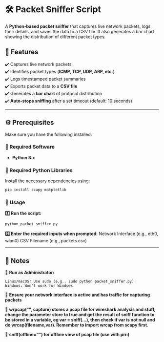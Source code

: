# 🛠 Packet Sniffer Script

A **Python-based packet sniffer** that captures live network packets, logs their details, and saves the data to a CSV file. It also generates a bar chart showing the distribution of different packet types.  

## 📌 Features

✔️ Captures live network packets  
✔️ Identifies packet types (**ICMP, TCP, UDP, ARP, etc.**)  
✔️ Logs timestamped packet summaries  
✔️ Exports packet data to a **CSV file**  
✔️ Generates a **bar chart** of protocol distribution  
✔️ **Auto-stops sniffing** after a set timeout (default: 10 seconds)  

---

## ⚙️ Prerequisites

Make sure you have the following installed:  

### 🔹 Required Software
- **Python 3.x**  

### 🔹 Required Python Libraries  
Install the necessary dependencies using:  

```sh
pip install scapy matplotlib
```


### 🔹 **Usage**
**1️⃣ Run the script:**

```sh
python packet_sniffer.py
```

**2️⃣ Enter the required inputs when prompted:**
    Network Interface (e.g., eth0, wlan0)
    CSV Filename (e.g., packets.csv)
    
---


## 📝 **Notes**

🔹 **Run as Administrator:**

    Linux/macOS: Use sudo (e.g., sudo python packet_sniffer.py)
    Windows: Won't work for Windows

🔹 **Ensure your network interface is active and has traffic for capturing packets**

🔹 **wrpcap("<file name>", capture) stores a pcap file for wireshark analysis and stuff, change the parameter store to true and get the result of sniff function to be stored in a variable, 
      eg var = sniff(...), then check if var is not null and do wrcap(filename,var). Remember to import wrcap from scapy first.**

🔹 **sniff(offline="<file name>") for offline view of pcap file (use with prn)**
